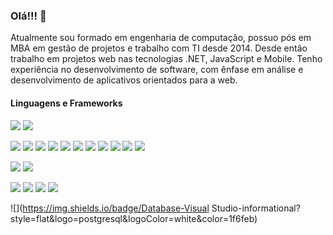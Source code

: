 ### Olá!!! 👋


Atualmente sou formado em engenharia de computação, possuo pós em MBA em gestão de projetos e trabalho com TI desde 2014. Desde então trabalho em projetos web nas tecnologias .NET, JavaScript e Mobile. Tenho experiência no desenvolvimento de software, com ênfase em análise e desenvolvimento de aplicativos orientados para a web.

#### Linguagens e Frameworks

![](https://img.shields.io/badge/Editor-Visual%20Studio-informational?style=flat&logo=visualstudio&logoColor=white&color=5C2D91)
![](https://img.shields.io/badge/Editor-VSCode-informational?style=flat&logo=visualstudiocode&logoColor=white&color=007ACC)

![](https://img.shields.io/badge/Code-.NET-informational?style=flat&logo=dotnet&logoColor=white&color=512BD4)
![](https://img.shields.io/badge/Code-Html-informational?style=flat&logo=html5&logoColor=white&color=E34F26)
![](https://img.shields.io/badge/Code-CSS-informational?style=flat&logo=css3&logoColor=white&color=1572B6)
![](https://img.shields.io/badge/Code-Javascript-informational?style=flat&logo=javascript&logoColor=white&color=F7DF1E)
![](https://img.shields.io/badge/Code-NodeJS-informational?style=flat&logo=nodedotjs&logoColor=white&color=339933)
![](https://img.shields.io/badge/Code-VueJS-informational?style=flat&logo=vuedotjs&logoColor=white&color=4FC08D)
![](https://img.shields.io/badge/Code-ReactJS-informational?style=flat&logo=react&logoColor=white&color=61DAFB)
![](https://img.shields.io/badge/Code-TypeScript-informational?style=flat&logo=typescript&logoColor=white&color=3178C6) 
![](https://img.shields.io/badge/Code-SharePoint-Microsoft?style=flat&logo=MicrosoftSharePoint&logoColor=white&color=0078D4)
![](https://img.shields.io/badge/Code-Power%20Automate-Microsoft?style=flat&logo=PowerAutomate&logoColor=white&color=0066FF)
![](https://img.shields.io/badge/Code-Power%20Apps-informational?style=flat&logo=powerapps&logoColor=white&color=742774)

![](https://img.shields.io/badge/Tools-Docker-informational?style=flat&logo=docker&logoColor=white&color=2496ED)
![](https://img.shields.io/badge/Tools-Microsoft%20Azure-informational?style=flat&logo=MicrosoftAzure&logoColor=white&color=0078D4)

![](https://img.shields.io/badge/Database-SQL%20Server-informational?style=flat&logo=MicrosoftSQLServer&logoColor=white&color=CC2927)
![](https://img.shields.io/badge/Database-MySQL-informational?style=flat&logo=mysql&logoColor=white&color=4479A1)
![](https://img.shields.io/badge/Database-MongoDB-informational?style=flat&logo=mongodb&logoColor=white&color=47A248)
![](https://img.shields.io/badge/Database-PostgreSQL-informational?style=flat&logo=postgresql&logoColor=white&color=4169E1)

![](https://img.shields.io/badge/Database-Visual Studio-informational?style=flat&logo=postgresql&logoColor=white&color=1f6feb)





<!--
![](https://img.shields.io/badge/Code-Python-informational?style=flat&logo=python&logoColor=white&color=1f6feb)
![](https://img.shields.io/badge/Code-Java-informational?style=flat&logo=java&logoColor=white&color=1f6feb)
![](https://img.shields.io/badge/Code-NextJS-informational?style=flat&logo=nextdotjs&logoColor=white&color=1f6feb)
![](https://img.shields.io/badge/Cms-Ghost-informational?style=flat&logo=ghost&logoColor=white&color=1f6feb)
![](https://img.shields.io/badge/Cms-Wordpress-informational?style=flat&logo=wordpress&logoColor=white&color=1f6feb)
![](https://img.shields.io/badge/Design-Photoshop-informational?style=flat&logo=adobephotoshop&logoColor=white&color=1f6feb)
![](https://img.shields.io/badge/Design-Figma-informational?style=flat&logo=figma&logoColor=white&color=1f6feb)
![](https://img.shields.io/badge/Design-Canva-informational?style=flat&logo=canva&logoColor=white&color=1f6feb)   
-->
